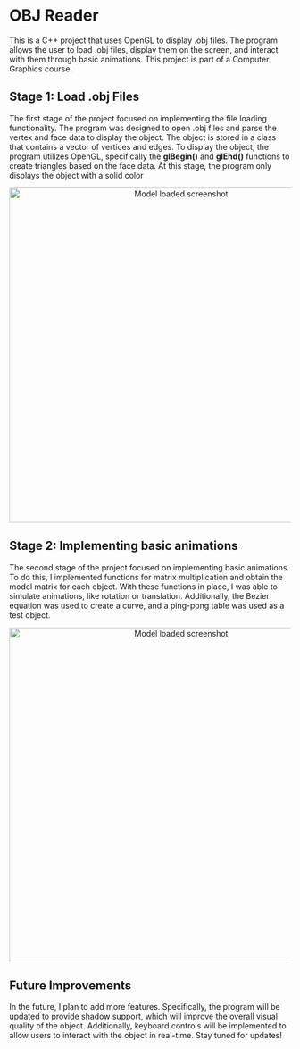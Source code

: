 # OBJ Reader

This is a C++ project that uses OpenGL to display .obj files. The program allows the user to load .obj files, display them on the screen, and interact with them through basic animations. This project is part of a Computer Graphics course.

## Stage 1: Load .obj Files

The first stage of the project focused on implementing the file loading functionality. The program was designed to open .obj files and parse the vertex and face data to display the object. The object is stored in a class that contains a vector of vertices and edges. To display the object, the program utilizes OpenGL, specifically the **glBegin()** and **glEnd()** functions to create triangles based on the face data. At this stage, the program only displays the object with a solid color

<p align="center">
  <img src="https://github.com/RodrigoJC20/OBJ-Reader/blob/main/OBJ_Reader/img/dragon_preview.png" alt="Model loaded screenshot" width="600"/>
</p>

## Stage 2: Implementing basic animations

The second stage of the project focused on implementing basic animations. To do this, I implemented functions for matrix multiplication and obtain the model matrix for each object. With these functions in place, I was able to simulate animations, like rotation or translation. Additionally, the Bezier equation was used to create a curve, and a ping-pong table was used as a test object.

<p align="center">
  <img src="https://github.com/RodrigoJC20/OBJ-Reader/blob/main/OBJ_Reader/img/pingpong.gif" alt="Model loaded screenshot" width="600"/>
</p>

## Future Improvements

In the future, I plan to add more features. Specifically, the program will be updated to provide shadow support, which will improve the overall visual quality of the object. Additionally, keyboard controls will be implemented to allow users to interact with the object in real-time. Stay tuned for updates!
